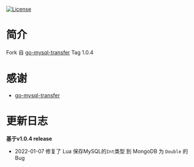 [![License](https://img.shields.io/badge/license-Apache%202-4EB1BA.svg)](https://www.apache.org/licenses/LICENSE-2.0.html)

# 简介

Fork 自 [go-mysql-transfer](https://github.com/wj596/go-mysql-transfer) Tag 1.0.4

# 感谢

* [go-mysql-transfer](https://github.com/wj596/go-mysql-transfer)




# 更新日志
**基于v1.0.4 release**
* 2022-01-07 修复了 Lua 保存MySQL的`Int`类型 到 MongoDB 为 `Double` 的Bug
